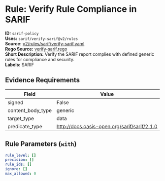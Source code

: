 # Rule: Verify Rule Compliance in SARIF  
**ID:** `sarif-policy`  
**Uses:** `sarif/verify-sarif@v2/rules`  
**Source:** [v2/rules/sarif/verify-sarif.yaml](https://github.com/scribe-public/sample-policies/v2/rules/sarif/verify-sarif.yaml)  
**Rego Source:** [verify-sarif.rego](https://github.com/scribe-public/sample-policies/v2/rules/sarif/verify-sarif.rego)  
**Short Description:** Verify the SARIF report complies with defined generic rules for compliance and security.  
**Labels:** SARIF  

## Evidence Requirements  
| Field | Value |
|-------|-------|
| signed | False |
| content_body_type | generic |
| target_type | data |
| predicate_type | http://docs.oasis-open.org/sarif/sarif/2.1.0 |

## Rule Parameters (`with`)  
```yaml
rule_level: []
precision: []
rule_ids: []
ignore: []
max_allowed: 0
```

